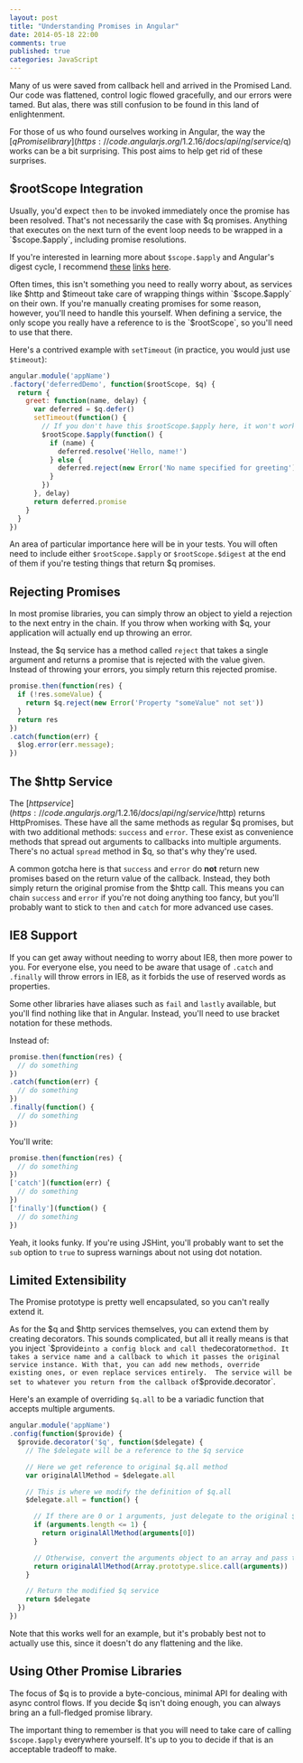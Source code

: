 ```yaml
---
layout: post
title: "Understanding Promises in Angular"
date: 2014-05-18 22:00
comments: true
published: true
categories: JavaScript
---
```


Many of us were saved from callback hell and arrived in the Promised Land. Our
code was flattened, control logic flowed gracefully, and our errors were tamed.
But alas, there was still confusion to be found in this land of enlightenment.

For those of us who found ourselves working in Angular, the way the [$q Promise
library](https://code.angularjs.org/1.2.16/docs/api/ng/service/$q) works can be
a bit surprising. This post aims to help get rid of these surprises.

<!-- more -->

$rootScope Integration
----------------------
Usually, you'd expect `then` to be invoked immediately once the promise has been
resolved. That's not necessarily the case with $q promises. Anything that
executes on the next turn of the event loop needs to be wrapped in a
`$scope.$apply`, including promise resolutions.

If you're interested in learning more about `$scope.$apply` and Angular's digest
cycle, I recommend
[these](http://blog.bguiz.com/post/60397801810/digest-cycles-in-single-page-apps)
[links](http://www.benlesh.com/2013/08/angularjs-watch-digest-and-apply-oh-my.html)
[here](http://jimhoskins.com/2012/12/17/angularjs-and-apply.html).

Often times, this isn't something you need to really worry about, as services
like $http and $timeout take care of wrapping things within `$scope.$apply` on
their own. If you're manually creating promises for some reason, however, you'll
need to handle this yourself. When defining a service, the only scope you really
have a reference to is the `$rootScope`, so you'll need to use that there.

Here's a contrived example with `setTimeout` (in practice, you would just use
`$timeout`):

```javascript
angular.module('appName')
.factory('deferredDemo', function($rootScope, $q) {
  return {
    greet: function(name, delay) {
      var deferred = $q.defer()
      setTimeout(function() {
        // If you don't have this $rootScope.$apply here, it won't work!
        $rootScope.$apply(function() {
          if (name) {
            deferred.resolve('Hello, name!')
          } else {
            deferred.reject(new Error('No name specified for greeting'))
          }
        })
      }, delay)
      return deferred.promise
    }
  }
})
```

An area of particular importance here will be in your tests. You will often need
to include either `$rootScope.$apply` or `$rootScope.$digest` at the end of them
if you're testing things that return $q promises.

Rejecting Promises
------------------
In most promise libraries, you can simply throw an object to yield a rejection
to the next entry in the chain. If you throw when working with $q, your
application will actually end up throwing an error.

Instead, the $q service has a method called `reject` that takes a single
argument and returns a promise that is rejected with the value given. Instead
of throwing your errors, you simply return this rejected promise.

```javascript
promise.then(function(res) {
  if (!res.someValue) {
    return $q.reject(new Error('Property "someValue" not set'))
  }
  return res
})
.catch(function(err) {
  $log.error(err.message);
})
```

The $http Service
-------------
The [$http service](https://code.angularjs.org/1.2.16/docs/api/ng/service/$http)
returns HttpPromises. These have all the same methods as regular $q promises,
but with two additional methods: `success` and `error`. These exist as
convenience methods that spread out arguments to callbacks into multiple
arguments. There's no actual `spread` method in $q, so that's why they're used.

A common gotcha here is that `success` and `error` do **not** return new
promises based on the return value of the callback. Instead, they both simply
return the original promise from the $http call. This means you can chain
`success` and `error` if you're not doing anything too fancy, but you'll
probably want to stick to `then` and `catch` for more advanced use cases.


IE8 Support
-----------
If you can get away without needing to worry about IE8, then more power to you.
For everyone else, you need to be aware that usage of `.catch` and `.finally`
will throw errors in IE8, as it forbids the use of reserved words as properties.

Some other libraries have aliases such as `fail` and `lastly` available, but
you'll find nothing like that in Angular. Instead, you'll need to use bracket
notation for these methods.

Instead of:

```javascript
promise.then(function(res) {
  // do something
})
.catch(function(err) {
  // do something
})
.finally(function() {
  // do something
})
```

You'll write:

```javascript
promise.then(function(res) {
  // do something
})
['catch'](function(err) {
  // do something
})
['finally'](function() {
  // do something
})
```

Yeah, it looks funky. If you're using JSHint, you'll probably want to set the
`sub` option to `true` to supress warnings about not using dot notation.

Limited Extensibility
---------------------
The Promise prototype is pretty well encapsulated, so you can't really extend
it.

As for the $q and $http services themselves, you can extend them by creating
decorators. This sounds complicated, but all it really means is that you inject
`$provide` into a config block and call the `decorator` method. It takes a
service name and a callback to which it passes the original service instance.
With that, you can add new methods, override existing ones, or even replace
services entirely.  The service will be set to whatever you return from the
callback of `$provide.decorator`.

Here's an example of overriding `$q.all` to be a variadic function that accepts
multiple arguments.

```javascript
angular.module('appName')
.config(function($provide) {
  $provide.decorator('$q', function($delegate) {
    // The $delegate will be a reference to the $q service

    // Here we get reference to original $q.all method
    var originalAllMethod = $delegate.all

    // This is where we modify the definition of $q.all
    $delegate.all = function() {

      // If there are 0 or 1 arguments, just delegate to the original $q.all
      if (arguments.length <= 1) {
        return originalAllMethod(arguments[0])
      }

      // Otherwise, convert the arguments object to an array and pass that along
      return originalAllMethod(Array.prototype.slice.call(arguments))
    }

    // Return the modified $q service
    return $delegate
  })
})
```

Note that this works well for an example, but it's probably best not to actually
use this, since it doesn't do any flattening and the like.

Using Other Promise Libraries
-----------------------------
The focus of $q is to provide a byte-concious, minimal API for
dealing with async control flows. If you decide $q isn't doing enough, you can
always bring an a full-fledged promise library.

The important thing to remember is that you will need to take care of calling
`$scope.$apply` everywhere yourself. It's up to you to decide if that is an
acceptable tradeoff to make.
